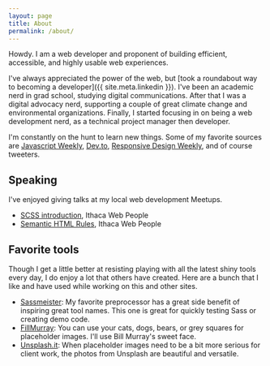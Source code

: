 ```yaml
---
layout: page
title: About
permalink: /about/
---
```


Howdy. I am a web developer and proponent of building efficient, accessible, and highly usable web experiences.

I've always appreciated the power of the web, but [took a roundabout way to becoming a developer]({{ site.meta.linkedin }}). I've been an academic nerd in grad school, studying digital communications. After that I was a digital advocacy nerd, supporting a couple of great climate change and environmental organizations. Finally, I started focusing in on being a web development nerd, as a technical project manager then developer.

I'm constantly on the hunt to learn new things. Some of my favorite sources are [Javascript Weekly](https://javascriptweekly.com/), [Dev.to](https://dev.to/), [Responsive Design Weekly](https://responsivedesign.is/), and of course tweeters.

## Speaking

I've enjoyed giving talks at my local web development Meetups.

- [SCSS introduction](http://alexbea.com/2016/06/09/sass-talk.html), Ithaca Web People
- [Semantic HTML Rules](http://alexbea.com/2016/02/15/semantic-html5-talk.html), Ithaca Web People

## Favorite tools

Though I get a little better at resisting playing with all the latest shiny tools every day, I do enjoy a lot that others have created. Here are a bunch that I like and have used while working on this and other sites.

- [Sassmeister](http://www.sassmeister.com/): My favorite preprocessor has a great side benefit of inspiring great tool names. This one is great for quickly testing Sass or creating demo code.
- [FillMurray](http://www.fillmurray.com/): You can use your cats, dogs, bears, or grey squares for placeholder images. I'll use Bill Murray's sweet face.
- [Unsplash.it](https://unsplash.it/): When placeholder images need to be a bit more serious for client work, the photos from Unsplash are beautiful and versatile.
